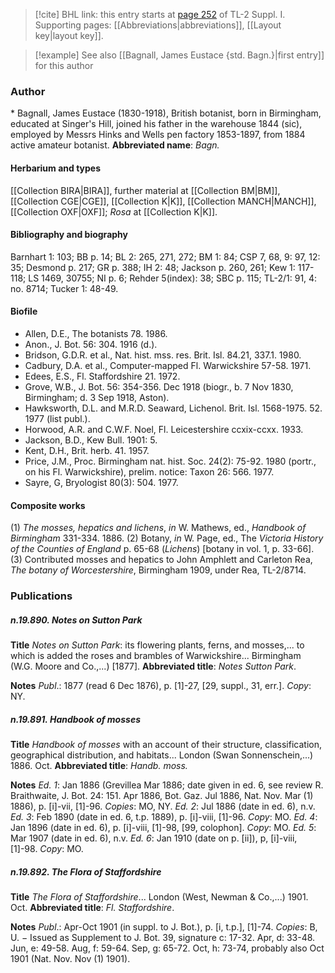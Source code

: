 > [!cite] BHL link: this entry starts at [page 252](https://www.biodiversitylibrary.org/page/33264979) of TL-2 Suppl. I.
> Supporting pages: [[Abbreviations|abbreviations]], [[Layout key|layout key]].

> [!example] See also [[Bagnall, James Eustace {std. Bagn.}|first entry]] for this author

### Author

\* Bagnall, James Eustace (1830-1918), British botanist, born in Birmingham, educated at Singer's Hill, joined his father in the warehouse 1844 (sic), employed by Messrs Hinks and Wells pen factory 1853-1897, from 1884 active amateur botanist. 
**Abbreviated name**: *Bagn.*

#### Herbarium and types

[[Collection BIRA|BIRA]], further material at [[Collection BM|BM]], [[Collection CGE|CGE]], [[Collection K|K]], [[Collection MANCH|MANCH]], [[Collection OXF|OXF]]; *Rosa* at [[Collection K|K]].

#### Bibliography and biography

Barnhart 1: 103; BB p. 14; BL 2: 265, 271, 272; BM 1: 84; CSP 7, 68, 9: 97, 12: 35; Desmond p. 217; GR p. 388; IH 2: 48; Jackson p. 260, 261; Kew 1: 117-118; LS 1469, 30755; NI p. 6; Rehder 5(index): 38; SBC p. 115; TL-2/1: 91, 4: no. 8714; Tucker 1: 48-49.

#### Biofile

- Allen, D.E., The botanists 78. 1986.
- Anon., J. Bot. 56: 304. 1916 (d.).
- Bridson, G.D.R. et al., Nat. hist. mss. res. Brit. Isl. 84.21, 337.1. 1980.
- Cadbury, D.A. et al., Computer-mapped Fl. Warwickshire 57-58. 1971.
- Edees, E.S., Fl. Staffordshire 21. 1972.
- Grove, W.B., J. Bot. 56: 354-356. Dec 1918 (biogr., b. 7 Nov 1830, Birmingham; d. 3 Sep 1918, Aston).
- Hawksworth, D.L. and M.R.D. Seaward, Lichenol. Brit. Isl. 1568-1975. 52. 1977 (list publ.).
- Horwood, A.R. and C.W.F. Noel, Fl. Leicestershire ccxix-ccxx. 1933.
- Jackson, B.D., Kew Bull. 1901: 5.
- Kent, D.H., Brit. herb. 41. 1957.
- Price, J.M., Proc. Birmingham nat. hist. Soc. 24(2): 75-92. 1980 (portr., on his Fl. Warwickshire), prelim. notice: Taxon 26: 566. 1977.
- Sayre, G, Bryologist 80(3): 504. 1977.

#### Composite works

(1) *The mosses, hepatics and lichens*, *in* W. Mathews, ed., *Handbook of Birmingham* 331-334. 1886.
(2) Botany, *in* W. Page, ed., The *Victoria History of the Counties of England* p. 65-68 (*Lichens*) \[botany in vol. 1, p. 33-66\].
(3) Contributed mosses and hepatics to John Amphlett and Carleton Rea, *The botany of Worcestershire*, Birmingham 1909, under Rea, TL-2/8714.

### Publications

##### n.19.890. Notes on Sutton Park

**Title**
*Notes on Sutton Park*: its flowering plants, ferns, and mosses,... to which is added the roses and brambles of Warwickshire... Birmingham (W.G. Moore and Co.,...) \[1877\].
**Abbreviated title**: *Notes Sutton Park*.

**Notes**
*Publ*.: 1877 (read 6 Dec 1876), p. \[1\]-27, \[29, suppl., 31, err.\]. *Copy*: NY.

##### n.19.891. Handbook of mosses

**Title**
*Handbook of mosses* with an account of their structure, classification, geographical distribution, and habitats... London (Swan Sonnenschein,...) 1886. Oct.
**Abbreviated title**: *Handb. moss.*

**Notes**
*Ed. 1*: Jan 1886 (Grevillea Mar 1886; date given in ed. 6, see review R. Braithwaite, J. Bot. 24: 151. Apr 1886, Bot. Gaz. Jul 1886, Nat. Nov. Mar (1) 1886), p. \[i\]-vii, \[1\]-96. *Copies*: MO, NY.
*Ed. 2*: Jul 1886 (date in ed. 6), n.v.
*Ed. 3*: Feb 1890 (date in ed. 6, t.p. 1889), p. \[i\]-viii, \[1\]-96. *Copy*: MO.
*Ed. 4*: Jan 1896 (date in ed. 6), p. \[i\]-viii, \[1\]-98, \[99, colophon\]. *Copy*: MO.
*Ed. 5*: Mar 1907 (date in ed. 6), n.v.
*Ed. 6*: Jan 1910 (date on p. \[ii\]), p, \[i\]-viii, \[1\]-98. *Copy*: MO.

##### n.19.892. The Flora of Staffordshire

**Title**
*The Flora of Staffordshire*... London (West, Newman & Co.,...) 1901. Oct.
**Abbreviated title**: *Fl. Staffordshire*.

**Notes**
*Publ*.: Apr-Oct 1901 (in suppl. to J. Bot.), p. \[i, t.p.\], \[1\]-74. *Copies*: B, U. − Issued as Supplement to J. Bot. 39, signature c: 17-32. Apr, d: 33-48. Jun, e: 49-58. Aug, f: 59-64. Sep, g: 65-72. Oct, h: 73-74, probably also Oct 1901 (Nat. Nov. Nov (1) 1901).

